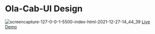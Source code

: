 # Ola-Cab-UI Design
![screencapture-127-0-0-1-5500-index-html-2021-12-27-14_44_39](https://user-images.githubusercontent.com/91652722/147459287-ba1ab4cd-4117-4f07-b874-3e392013d47c.png)
[Live Demo](https://ola-ui.netlify.app/)
